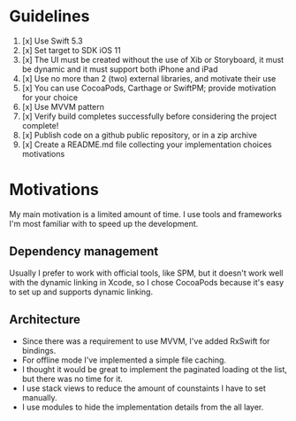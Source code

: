 # Guidelines

1. [x] Use Swift 5.3
2. [x] Set target to SDK iOS 11 
3. [x] The UI must be created without the use of Xib or Storyboard, it must be dynamic and it must support both iPhone and iPad
4. [x] Use no more than 2 (two) external libraries, and motivate their use
5. [x] You can use CocoaPods, Carthage or SwiftPM; provide motivation for your choice
6. [x] Use MVVM pattern
7. [x] Verify build completes successfully before considering the project complete!
8. [x] Publish code on a github public repository, or in a zip archive
9. [x] Create a README.md file collecting your implementation choices motivations

# Motivations

My main motivation is a limited amount of time. I use tools and frameworks I'm most familiar with to speed up the development.  

## Dependency management

Usually I prefer to work with official tools, like SPM, but it doesn't work well with the dynamic linking in Xcode, so I chose CocoaPods because it's easy to set up and supports dynamic linking.  

## Architecture

* Since there was a requirement to use MVVM, I've added RxSwift for bindings.
* For offline mode I've implemented a simple file caching.
* I thought it would be great to implement the paginated loading ot the list, but there was no time for it.
* I use stack views to reduce the amount of counstaints I have to set manually.  
* I use modules to hide the implementation details from the all layer.
